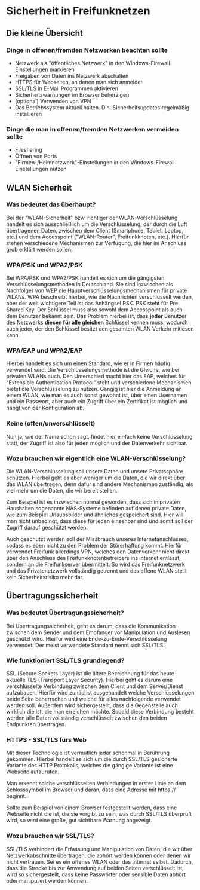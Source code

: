 # Sicherheit in Freifunknetzen
## Die kleine Übersicht

### Dinge in offenen/fremden Netzwerken beachten sollte

* Netzwerk als "öffentliches Netzwerk" in den Windows-Firewall Einstellungen markieren
* Freigaben von Daten ins Netzwerk abschalten
* HTTPS für Webseiten, an denen man sich anmeldet
* SSL/TLS in E-Mail Programmen aktivieren
* Sicherheitswarnungen im Browser beherzigen
* (optional) Verwenden von VPN
* Das Betriebssystem aktuell halten. D.h. Sicherheitsupdates regelmäßig installieren

### Dinge die man in offenen/fremden Netzwerken vermeiden sollte

* Filesharing
* Öffnen von Ports
* "Firmen-/Heimnetzwerk"-Einstellungen in den Windows-Firewall Einstellungen nutzen


## WLAN Sicherheit
### Was bedeutet das überhaupt?
Bei der "WLAN-Sicherheit" bzw. richtiger der WLAN-Verschlüsselung handelt es 
sich ausschließlich um die Verschlüsselung, der durch die Luft übertragenen 
Daten, zwischen dem Client (Smartphone, Tablet, Laptop, etc.) und dem 
Accesspoint ("WLAN-Router", Freifunkknoten, etc.). Hierfür stehen verschiedene 
Mechanismen zur Verfügung, die hier im Anschluss grob erklärt werden sollen.

### WPA/PSK und WPA2/PSK
Bei WPA/PSK und WPA2/PSK handelt es sich um die gängigsten 
Verschlüsselungsmethoden in Deutschland. Sie sind inzwischen als Nachfolger von 
WEP die Hauptverschlüsselungsmechanismen für private WLANs. WPA beschreibt 
hierbei, wie die Nachrichten verschlüsselt werden, aber der weit wichtigere 
Teil ist das Anhängsel PSK. PSK steht für Pre Shared Key. Der Schlüssel muss 
also sowohl dem Accesspoint als auch dem Benutzer bekannt sein. Das Problem 
hierbei ist, dass **jeder** Benutzer des Netzwerks **diesen für alle gleichen** 
Schlüssel kennen muss, wodurch auch jeder, der den Schlüssel besitzt den 
gesamten WLAN Verkehr mitlesen kann.

### WPA/EAP und WPA2/EAP
Hierbei handelt es sich um einen Standard, wie er in Firmen häufig verwendet 
wird. Die Verschlüsselungsmethode ist die Gleiche, wie bei privaten WLANs auch. 
Den Unterschied macht hier das EAP, welches für "Extensible Authentication 
Protocol" steht und verschiedene Mechanismen bietet die Verschlüsselung zu 
nutzen. Gängig ist hier die Anmeldung an einem WLAN, wie man es auch sonst 
gewohnt ist, über einen Usernamen und ein Passwort, aber auch ein Zugriff über 
ein Zertifikat ist möglich und hängt von der Konfiguration ab. 
 
### Keine (offen/unverschlüsselt)
Nun ja, wie der Name schon sagt, findet hier einfach keine Verschlüsselung 
statt, der Zugriff ist also für jeden möglich und der Datenverkehr sichtbar.

### Wozu brauchen wir eigentlich eine WLAN-Verschlüsselung?
Die WLAN-Verschlüsselung soll unsere Daten und unsere Privatssphäre schützen. 
Hierbei geht es aber weniger um die Daten, die wir direkt über das WLAN 
übertragen, denn dafür sind andere Mechanismen zuständig, als viel mehr um die 
Daten, die wir bereit stellen. 

Zum Beispiel ist es inzwischen normal geworden, dass sich in privaten Haushalten 
sogenannte NAS-Systeme befinden auf denen private Daten, wie zum Beispiel 
Urlaubsbilder und ähnliches gespeichert sind. Hier will man nicht unbedingt, dass diese 
für jeden einsehbar sind und somit soll der Zugriff darauf geschützt werden. 

Auch geschützt werden soll der Missbrauch unseres Internetanschlusses, sodass 
es eben nicht zu den Problem der Störerhaftung kommt. Hierfür verwendet Freifunk 
allerdings VPN, welches den Datenverkehr nicht direkt über den Anschluss des 
Freifunkknotenbetreibers ins Internet entlässt, sondern an die Freifunkserver 
übermittelt. So wird das Freifunknetzwerk und das Privatenetzwerk vollständig 
getrennt und das offene WLAN stellt kein Sicherheitsrisiko mehr dar. 


## Übertragungssicherheit
### Was bedeutet Übertragungssicherheit?
Bei Übertragungssicherheit, geht es darum, dass die Kommunikation zwischen dem 
Sender und dem Empfanger vor Manipulation und Auslesen geschützt wird. Hierfür 
wird eine Ende-zu-Ende-Verschlüsselung verwendet. Der meist verwendete 
Standard nennt sich SSL/TLS.

### Wie funktioniert SSL/TLS grundlegend?
SSL (Secure Sockets Layer) ist die ältere Bezeichnung für das heute aktuelle 
TLS (Transport Layer Security). Hierbei geht es darum eine verschlüsselte 
Verbindung zwischen dem Client und dem Server/Dienst aufzubauen. Hierfür wird 
zunächst ausgehandelt welche Verschlüsselungen beide Seite beherrschen und 
welche für alles nachfolgende verwendet werden soll. Außerdem wird 
sichergestellt, dass die Gegenstelle auch wirklich die ist, die man erreichen 
möchte. Sobald diese Verbindung besteht werden alle Daten vollständig 
verschlüsselt zwischen den beiden Endpunkten übertragen. 

### HTTPS - SSL/TLS fürs Web
Mit dieser Technologie ist vermutlich jeder schonmal in Berührung gekommen. 
Hierbei handelt es sich um die durch SSL/TLS gesicherte Variante des HTTP 
Protokolls, welches die gängige Variante ist eine Webseite aufzurufen. 

Man erkennt solche verschlüsselten Verbindungen in erster Linie an dem 
Schlosssymbol im Browser und daran, dass eine Adresse mit https:// beginnt.

Sollte zum Beispiel von einem Browser festgestellt werden, dass eine Webseite 
nicht die ist, die sie vorgibt zu sein, was durch SSL/TLS überprüft wird, so 
wird eine große, gut sichtbare Warnung angezeigt.

### Wozu brauchen wir SSL/TLS?
SSL/TLS verhindert die Erfassung und Manipulation von Daten, die wir über 
Netzwerkabschnitte übertragen, die abhört werden können oder denen wir nicht 
vertrauen. Sei es ein offenes WLAN oder das Internet selbst. Dadurch, dass die 
Strecke bis zur Anwendung auf beiden Seiten verschlüsselt ist, wird so 
sichergestellt, dass keine Passwörter oder sensible Daten abhört oder 
manipuliert werden können.
